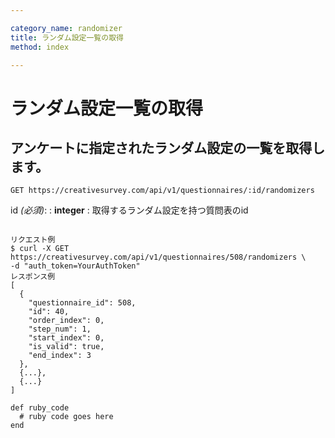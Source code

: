 ```yaml
---

category_name: randomizer
title: ランダム設定一覧の取得
method: index

---
```


# ランダム設定一覧の取得

## アンケートに指定されたランダム設定の一覧を取得します。

`GET https://creativesurvey.com/api/v1/questionnaires/:id/randomizers`

id _(必須)_:
: __integer__
: 取得するランダム設定を持つ質問表のid

~~~

リクエスト例
$ curl -X GET https://creativesurvey.com/api/v1/questionnaires/508/randomizers \
-d "auth_token=YourAuthToken"
レスポンス例
[
  {
    "questionnaire_id": 508,
    "id": 40,
    "order_index": 0,
    "step_num": 1,
    "start_index": 0,
    "is_valid": true,
    "end_index": 3
  },
  {...},
  {...}
]

~~~

~~~
def ruby_code
  # ruby code goes here
end
~~~

